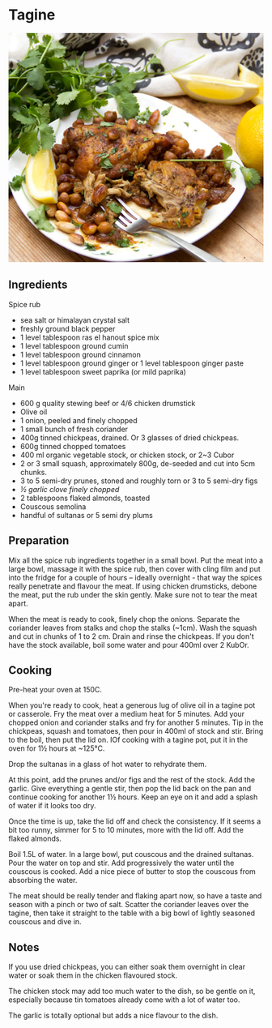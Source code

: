 # Tagine #

![Tagine](images/tagine.png)

## Ingredients ##
Spice rub
* sea salt or himalayan crystal salt
* freshly ground black pepper
* 1 level tablespoon ras el hanout spice mix
* 1 level tablespoon ground cumin
* 1 level tablespoon ground cinnamon
* 1 level tablespoon ground ginger or 1 level tablespoon ginger paste
* 1 level tablespoon sweet paprika (or mild paprika)


Main
* 600 g quality stewing beef or 4/6 chicken drumstick
* Olive oil
* 1 onion, peeled and finely chopped
* 1 small bunch of fresh coriander
* 400g tinned chickpeas, drained. Or 3 glasses of dried chickpeas.
* 600g tinned chopped tomatoes
* 400 ml organic vegetable stock, or chicken stock, or 2~3 Cubor
* 2 or 3 small squash, approximately 800g, de-seeded and cut into 5cm chunks.
* 3 to 5 semi-dry prunes, stoned and roughly torn or 3 to 5 semi-dry figs
* _½ garlic clove finely chopped_
* 2 tablespoons flaked almonds, toasted
* Couscous semolina
* handful of sultanas or 5 semi dry plums

## Preparation ##
Mix all the spice rub ingredients together in a small bowl. Put the meat into a large bowl, massage it with the spice rub, then cover with cling film and put into the fridge for a couple of hours – ideally overnight - that way the spices really penetrate and flavour the meat. If using chicken drumsticks, debone the meat, put the rub under the skin gently. Make sure not to tear the meat apart.


When the meat is ready to cook, finely chop the onions. Separate the coriander leaves from stalks and chop the stalks (~1cm). Wash the squash and cut in chunks of 1 to 2 cm. Drain and rinse the chickpeas. If you don't have the stock available, boil some water and pour 400ml over 2 KubOr.

## Cooking ##
Pre-heat your oven at 150C.

When you're ready to cook, heat a generous lug of olive oil in a tagine pot or casserole. Fry the meat over a medium heat for 5 minutes. Add your chopped onion and coriander stalks and fry for another 5 minutes. Tip in the chickpeas, squash and tomatoes, then pour in 400ml of stock and stir. Bring to the boil, then put the lid on.
IOf cooking with a tagine pot, put it in the oven for  1½ hours at ~125°C.

Drop the sultanas in a glass of hot water to rehydrate them.

At this point, add the prunes and/or figs and the rest of the stock. Add the garlic. Give everything a gentle stir, then pop the lid back on the pan and continue cooking for another 1½ hours. Keep an eye on it and add a splash of water if it looks too dry.

Once the time is up, take the lid off and check the consistency. If it seems a bit too runny, simmer for 5 to 10 minutes, more with the lid off. Add the flaked almonds.

Boil 1.5L of water. In a large bowl, put couscous and the drained sultanas. Pour the water on top and stir. Add progressively the water until the couscous is cooked. Add a nice piece of butter to stop the couscous from absorbing the water.

The meat should be really tender and flaking apart now, so have a taste and season with a pinch or two of salt. Scatter the coriander leaves over the tagine, then take it straight to the table with a big bowl of lightly seasoned couscous and dive in.

## Notes ##
If you use dried chickpeas, you can either soak them overnight in clear water or soak them in the chicken flavoured stock.

The chicken stock may add too much water to the dish, so be gentle on it, especially because tin tomatoes already come with a lot of water too.

The garlic is totally optional but adds a nice flavour to the dish.

